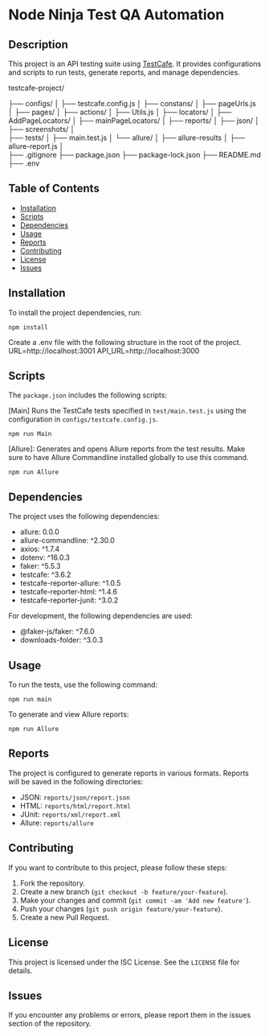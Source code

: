# Node Ninja Test QA Automation

## Description

This project is an API testing suite using [TestCafe](https://devexpress.github.io/testcafe/). It provides configurations and scripts to run tests, generate reports, and manage dependencies.

testcafe-project/

├── configs/
│   ├── testcafe.config.js 
│ 
├── constans/
│   ├── pageUrls.js
│ 
├── pages/
│   ├── actions/
│       ├── Utils.js
│ 
├── locators/
│   ├── AddPageLocators/
│   ├── mainPageLocators/
│
├── reports/
│   ├── json/
│
├── screenshots/
│   
├── tests/
│   ├── main.test.js
│
└── allure/
│    ├── allure-results
│    ├── allure-report.js
│     
├── .gitignore
├── package.json
├── package-lock.json
├── README.md
├── .env   


## Table of Contents

- [Installation](#installation)
- [Scripts](#scripts)
- [Dependencies](#dependencies)
- [Usage](#usage)
- [Reports](#reports)
- [Contributing](#contributing)
- [License](#license)
- [Issues](#issues)

## Installation

To install the project dependencies, run:
```
npm install
```

Create a .env file with the following structure in the root of the project.
URL=http://localhost:3001
API_URL=http://localhost:3000

## Scripts

The `package.json` includes the following scripts:

[Main] Runs the TestCafe tests specified in `test/main.test.js` using the configuration in `configs/testcafe.config.js`.

```
npm run Main
```

[Allure]: Generates and opens Allure reports from the test results. Make sure to have Allure Commandline installed globally to use this command.

```
npm run Allure
```

## Dependencies

The project uses the following dependencies:

- allure: 0.0.0
- allure-commandline: ^2.30.0
- axios: ^1.7.4
- dotenv: ^16.0.3
- faker: ^5.5.3
- testcafe: ^3.6.2
- testcafe-reporter-allure: ^1.0.5
- testcafe-reporter-html: ^1.4.6
- testcafe-reporter-junit: ^3.0.2

For development, the following dependencies are used:

- @faker-js/faker: ^7.6.0
- downloads-folder: ^3.0.3

## Usage

To run the tests, use the following command:
```
npm run main
```

To generate and view Allure reports:
```
npm run Allure
```

## Reports

The project is configured to generate reports in various formats. Reports will be saved in the following directories:

- JSON: `reports/json/report.json`
- HTML: `reports/html/report.html`
- JUnit: `reports/xml/report.xml`
- Allure: `reports/allure`

## Contributing

If you want to contribute to this project, please follow these steps:

1. Fork the repository.
2. Create a new branch (`git checkout -b feature/your-feature`).
3. Make your changes and commit (`git commit -am 'Add new feature'`).
4. Push your changes (`git push origin feature/your-feature`).
5. Create a new Pull Request.

## License

This project is licensed under the ISC License. See the `LICENSE` file for details.

## Issues

If you encounter any problems or errors, please report them in the issues section of the repository.

